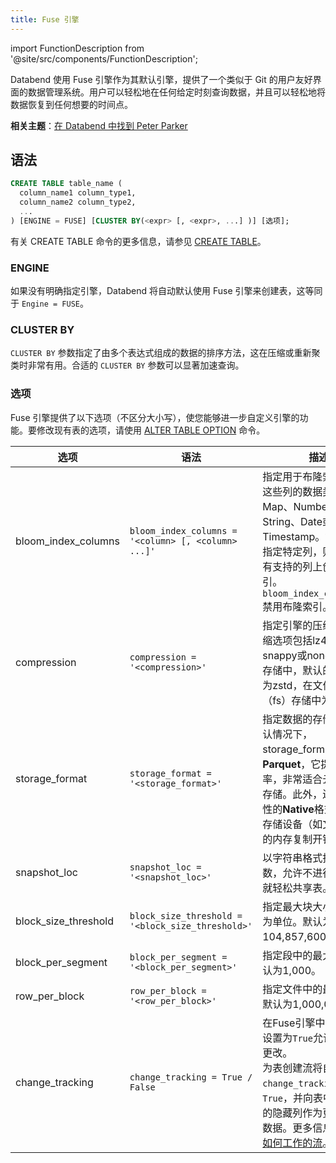 ```yaml
---
title: Fuse 引擎
---
```

import FunctionDescription from '@site/src/components/FunctionDescription';

<FunctionDescription description="引入或更新于：v1.2.223"/>

Databend 使用 Fuse 引擎作为其默认引擎，提供了一个类似于 Git 的用户友好界面的数据管理系统。用户可以轻松地在任何给定时刻查询数据，并且可以轻松地将数据恢复到任何想要的时间点。

**相关主题**：[在 Databend 中找到 Peter Parker](https://www.databend.com/blog/time-travel)

## 语法

```sql
CREATE TABLE table_name (
  column_name1 column_type1,
  column_name2 column_type2,
  ...
) [ENGINE = FUSE] [CLUSTER BY(<expr> [, <expr>, ...] )] [选项];
```

有关 CREATE TABLE 命令的更多信息，请参见 [CREATE TABLE](../../10-sql-commands/00-ddl/01-table/10-ddl-create-table.md)。

### ENGINE

如果没有明确指定引擎，Databend 将自动默认使用 Fuse 引擎来创建表，这等同于 `Engine = FUSE`。

### CLUSTER BY

`CLUSTER BY` 参数指定了由多个表达式组成的数据的排序方法，这在压缩或重新聚类时非常有用。合适的 `CLUSTER BY` 参数可以显著加速查询。

### 选项

Fuse 引擎提供了以下选项（不区分大小写），使您能够进一步自定义引擎的功能。要修改现有表的选项，请使用 [ALTER TABLE OPTION](../../10-sql-commands/00-ddl/01-table/90-alter-table-option.md) 命令。

| 选项                  	| 语法                                                 	| 描述                                                                                                                                                                                                                                                                                              	|
|----------------------	|-----------------------------------------------------	|---------------------------------------------------------------------------------------------------------------------------------------------------------------------------------------------------------------------------------------------------------------------------------------------------	|
| bloom_index_columns  	| `bloom_index_columns = '<column> [, <column> ...]'` 	| 指定用于布隆索引的列。这些列的数据类型可以是Map、Number、String、Date或Timestamp。如果没有指定特定列，则默认在所有支持的列上创建布隆索引。`bloom_index_columns=''` 禁用布隆索引。                                                                                                               	|
| compression          	| `compression = '<compression>'`                     	| 指定引擎的压缩方法。压缩选项包括lz4、zstd、snappy或none。在对象存储中，默认的压缩方法为zstd，在文件系统（fs）存储中为lz4。                                                                                                                                          	|
| storage_format       	| `storage_format = '<storage_format>'`               	| 指定数据的存储方式。默认情况下，storage_format设置为**Parquet**，它提供高压缩率，非常适合云原生对象存储。此外，还支持实验性的**Native**格式，优化了存储设备（如文件系统）的内存复制开销。                                                                                  	|
| snapshot_loc         	| `snapshot_loc = '<snapshot_loc>'`                   	| 以字符串格式指定位置参数，允许不进行数据复制就轻松共享表。                                                                                                                                                                                                                                       	|
| block_size_threshold 	| `block_size_threshold = '<block_size_threshold>'`   	| 指定最大块大小，以字节为单位。默认为104,857,600字节。                                                                                                                                                                                                                                            	|
| block_per_segment    	| `block_per_segment = '<block_per_segment>'`         	| 指定段中的最大块数。默认为1,000。                                                                                                                                                                                                                                                                  	|
| row_per_block        	| `row_per_block = '<row_per_block>'`                 	| 指定文件中的最大行数。默认为1,000,000。                                                                                                                                                                                                                                                            	|
| change_tracking       | `change_tracking = True / False`                      | 在Fuse引擎中将此选项设置为`True`允许跟踪表的更改。<br/>为表创建流将自动将`change_tracking`设置为`True`，并向表中引入额外的隐藏列作为更改跟踪元数据。更多信息，请参见[如何工作的流](../../10-sql-commands/00-ddl/04-stream/index.md#how-stream-works)。|